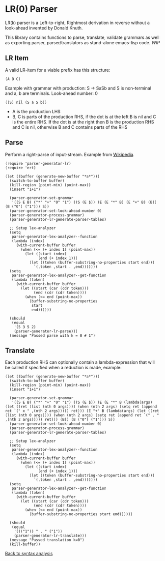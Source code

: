 # LR(0) Parser

LR(k) parser is a Left-to-right, Rightmost derivation in reverse without a look-ahead invented by Donald Knuth.

This library contains functions to parse, translate, validate grammars as well as exporting parser, parser/translators as stand-alone emacs-lisp code. *WIP*

## LR Item

A valid LR-item for a viable prefix has this structure:

``` emacs-lisp
(A B C)
```

Example with grammar with production: S -> SaSb and S is non-terminal and a, b are terminals. Look-ahead number: 0

``` emacs-lisp
((S) nil (S a S b))
```

* A is the production LHS
* B, C is parts of the production RHS, if the dot is at the left B is nil and C is the entire RHS. If the dot is at the right then B is the production RHS and C is nil, otherwise B and C contains parts of the RHS

## Parse

Perform a right-parse of input-stream. Example from [Wikipedia](https://en.wikipedia.org/wiki/LR_parser#Constructing_LR(0)_parsing_tables).

```emacs-lisp
(require 'parser-generator-lr)
(require 'ert)

(let ((buffer (generate-new-buffer "*a*")))
  (switch-to-buffer buffer)
  (kill-region (point-min) (point-max))
  (insert "1+1")

  (parser-generator-set-grammar
   '((S E B) ("*" "+" "0" "1") ((S (E $)) (E (E "*" B) (E "+" B) (B)) (B ("0") ("1"))) S))
  (parser-generator-set-look-ahead-number 0)
  (parser-generator-process-grammar)
  (parser-generator-lr-generate-parser-tables)

  ;; Setup lex-analyzer
  (setq
   parser-generator-lex-analyzer--function
   (lambda (index)
     (with-current-buffer buffer
       (when (<= (+ index 1) (point-max))
         (let ((start index)
               (end (+ index 1)))
           (let ((token (buffer-substring-no-properties start end)))
             `(,token ,start . ,end)))))))
  (setq
   parser-generator-lex-analyzer--get-function
   (lambda (token)
     (with-current-buffer buffer
       (let ((start (car (cdr token)))
             (end (cdr (cdr token))))
         (when (<= end (point-max))
           (buffer-substring-no-properties
            start
            end))))))

  (should
   (equal
    '(5 3 5 2)
    (parser-generator-lr-parse)))
  (message "Passed parse with k = 0 # 1")
```

## Translate

Each production RHS can optionally contain a lambda-expression that will be called if specified when a reduction is made, example:

```emacs-lisp
(let ((buffer (generate-new-buffer "*a*")))
  (switch-to-buffer buffer)
  (kill-region (point-min) (point-max))
  (insert "1+1")

  (parser-generator-set-grammar
   '((S E B) ("*" "+" "0" "1") ((S (E $)) (E (E "*" B (lambda(args) (let ((ret (list (nth 0 args)))) (when (nth 2 args) (setq ret (append ret `(" x " ,(nth 2 args))))) ret))) (E "+" B (lambda(args) (let ((ret (list (nth 0 args)))) (when (nth 2 args) (setq ret (append ret `(" . " ,(nth 2 args))))) ret))) (B)) (B ("0") ("1"))) S))
  (parser-generator-set-look-ahead-number 0)
  (parser-generator-process-grammar)
  (parser-generator-lr-generate-parser-tables)

  ;; Setup lex-analyzer
  (setq
   parser-generator-lex-analyzer--function
   (lambda (index)
     (with-current-buffer buffer
       (when (<= (+ index 1) (point-max))
         (let ((start index)
               (end (+ index 1)))
           (let ((token (buffer-substring-no-properties start end)))
             `(,token ,start . ,end)))))))
  (setq
   parser-generator-lex-analyzer--get-function
   (lambda (token)
     (with-current-buffer buffer
       (let ((start (car (cdr token)))
             (end (cdr (cdr token))))
         (when (<= end (point-max))
           (buffer-substring-no-properties start end))))))

  (should
   (equal
    '((("1")) " . " ("1"))
    (parser-generator-lr-translate)))
  (message "Passed translation k=0")
  (kill-buffer))
```

[Back to syntax analysis](../Syntax-Analysis.md)
